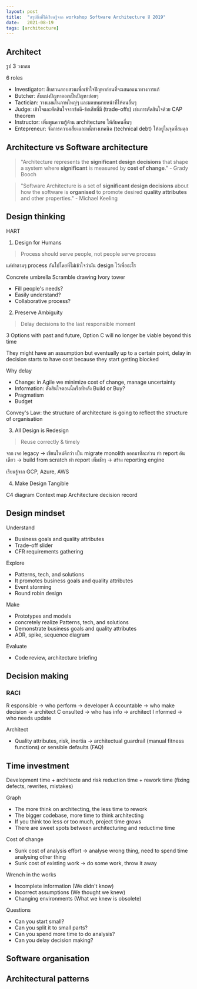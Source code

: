 ```yaml
---
layout: post
title:  "สรุปสิ่งที่ได้เรียนรู้จาก workshop Software Architecture ปี 2019"
date:   2021-08-19
tags: [architecture]
---
```


## Architect
รูป 3 วงกลม

6 roles
- Investigator: สืบสวนสอบสวนเพื่อเข้าใจปัญหาก่อนที่จะเสนอแนวทางการแก้
- Butcher: สับแบ่งปัญหาออกเป็นปัญหาย่อยๆ
- Tactician: วางแผนในภาพใหญ่ๆ และมอบหมายหน้าที่ให้คนอื่นๆ
- Judge: เข้าใจและตัดสินใจจากข้อดี-ข้อเสียที่มี (trade-offs) เช่นการตัดสินใจด้วย CAP theorem
- Instructor: เพิ่มพูนความรู้ด้าน architecture ให้กับคนอื่นๆ
- Entepreneur: จัดการความเสี่ยงและหนี้ทางเทคนิค (technical debt) ให้อยู่ในจุดที่สมดุล

## Architecture vs Software architecture

> "Architecture represents the **significant design decisions** that shape a system where **significant** is measured by **cost of change**." - Grady Booch

> "Software Architecture is a set of **significant design decisions** about how the software is **organised** to promote desired **quality attributes** and other properties." - Michael Keeling

## Design thinking
HART
1. Design for Humans

> Process should serve people, not people serve process

แค่ทำตามๆ process กันไปโดยที่ไม่เข้าใจว่ามัน design ไว้เพื่ออะไร

Concrete umbrella
Scramble drawing
Ivory tower

- Fill people's needs?
- Easily understand?
- Collaborative process?

2. Preserve Ambiguity

> Delay decisions to the last responsible moment

3 Options with past and future, Option C will no longer be viable beyond this time

They might have an assumption but eventually up to a certain point, delay in decision starts to have cost because they start getting blocked

Why delay
- Change: in Agile we minimize cost of change, manage uncertainty
- Information: ตัดสินใจตอนนี้หรือทีหลัง Build or Buy?
- Pragmatism
- Budget

Convey's Law: the structure of architecture is going to reflect the structure of organisation

3. All Design is Redesign

> Reuse correctly & timely

จาก เจอ legacy -> เขียนใหม่ดีกว่า เป็น migrate monolith ออกมาทีละส่วน
ทำ report อันเดียว -> build from scratch
ทำ report เพิ่มซ้ำๆ -> สร้าง reporting engine

เรียนรู้จาก GCP, Azure, AWS

4. Make Design Tangible

C4 diagram
Context map
Architecture decision record

## Design mindset

Understand
- Business goals and quality attributes
- Trade-off slider
- CFR requirements gathering

Explore
- Patterns, tech, and solutions
- It promotes business goals and quality attributes
- Event storming
- Round robin design

Make
- Prototypes and models
- concretely realize Patterns, tech, and solutions
- Demonstrate business goals and quality attributes
- ADR, spike, sequence diagram

Evaluate
- Code review, architecture briefing

## Decision making

### RACI
R esponsible -> who perform -> developer
A ccountable -> who make decision -> architect
C onsulted -> who has info -> architect
I nformed -> who needs update

Architect
- Quality attributes, risk, inertia -> architectual guardrail (manual fitness functions) or sensible defaults (FAQ)

## Time investment
Development time + architecte and risk reduction time + rework time (fixing defects, rewrites, mistakes)

Graph
- The more think on architecting, the less time to rework
- The bigger codebase, more time to think architecting
- If you think too less or too much, project time grows
- There are sweet spots between architecturing and reductime time

Cost of change
- Sunk cost of analysis effort -> analyse wrong thing, need to spend time analysing other thing
- Sunk cost of existing work -> do some work, throw it away

Wrench in the works
- Incomplete information (We didn't know)
- Incorrect assumptions (We thought we knew)
- Changing environments (What we knew is obsolete)

Questions
- Can you start small?
- Can you split it to small parts?
- Can you spend more time to do analysis?
- Can you delay decision making?

## Software organisation

## Architectural patterns